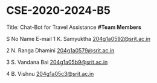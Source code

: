 # CSE-2020-2024-B5
Title: Chat-Bot for Travel Assistance
**#Team Members**

S No	        Name	                E-mail
1	         K. Samyuktha	          204g1a0592@srit.ac.in

2	         N. Ranga Dhamini	      204g1a0579@srit.ac.in

3	         S. Vandana Bai 	      204g1a05b9@srit.ac.in

4          B. Vishnu	            204g1a05c3@srit.ac.in

